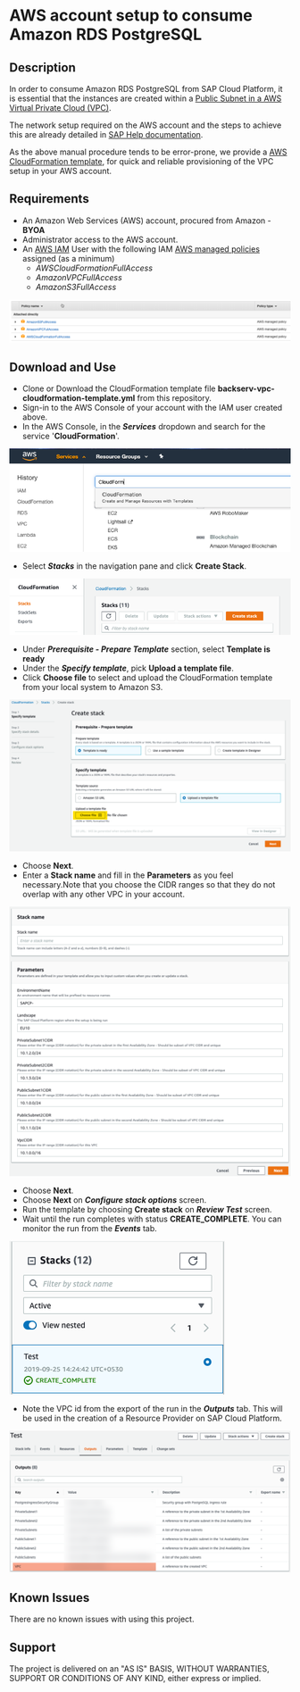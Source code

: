 # AWS account setup to consume Amazon RDS PostgreSQL

## Description

In order to consume Amazon RDS PostgreSQL from SAP Cloud Platform, it is essential that the instances are created within a [Public Subnet in a AWS Virtual Private Cloud (VPC)](https://docs.aws.amazon.com/vpc/latest/userguide/VPC_Subnets.html). 

The network setup required on the AWS account and the steps to achieve this are already detailed in [SAP Help documentation](https://help.sap.com/viewer/b392039670364098a722cad3071c7af9/Cloud/en-US/3a2c613c220d4320af584435a79dbffb.html).

As the above manual procedure tends to be error-prone, we provide a [AWS CloudFormation template](https://aws.amazon.com/cloudformation/aws-cloudformation-templates/), for quick and reliable provisioning of the VPC setup in your AWS account. 

## Requirements

* An Amazon Web Services (AWS) account, procured from Amazon - **BYOA**
* Administrator access to the AWS account.
* An [AWS IAM](https://aws.amazon.com/iam/) User with the following IAM [AWS managed policies](https://docs.aws.amazon.com/IAM/latest/UserGuide/access_policies_managed-vs-inline.html#aws-managed-policies) assigned (as a minimum)
	* *AWSCloudFormationFullAccess*
	* *AmazonVPCFullAccess*
	* *AmazonS3FullAccess*

<img src="/AWS/Amazon RDS Setup/img/AWSIAMPolicy.png">

## Download and Use

* Clone or Download the CloudFormation template file **backserv-vpc-cloudformation-template.yml** from this repository.
* Sign-in to the AWS Console of your account with the IAM user created above.
* In the AWS Console, in the ***Services*** dropdown and search for the service '**CloudFormation**'.
<img src="/AWS/Amazon RDS Setup/img/CloudFormation.png">

* Select ***Stacks*** in the navigation pane and click **Create Stack**. 
<img src="/AWS/Amazon RDS Setup/img/Stack.png">

* Under ***Prerequisite - Prepare Template*** section, select **Template is ready**
* Under the ***Specify template***, pick **Upload a template file**.
* Click **Choose file** to select and upload the CloudFormation template from your local system to Amazon S3.
<img src="/AWS/Amazon RDS Setup/img/CreateStack.png">

* Choose **Next**.
* Enter a **Stack name** and fill in the **Parameters** as you feel necessary.Note that you choose the CIDR ranges so that they do not overlap with any other VPC in your account. 
<img src="/AWS/Amazon RDS Setup/img/StackDetails.png">

* Choose **Next**.
* Choose **Next** on ***Configure stack options*** screen.
* Run the template by choosing **Create stack** on ***Review Test*** screen.
* Wait until the run completes with status **CREATE_COMPLETE**. You can monitor the run from the ***Events*** tab.
<img src="/AWS/Amazon RDS Setup/img/StackComplete.png">

* Note the VPC id from the export of the run in the ***Outputs*** tab. This will be used in the creation of a Resource Provider on SAP Cloud Platform.
<img src="/AWS/Amazon RDS Setup/img/StackOutput.png">


## Known Issues

There are no known issues with using this project.

## Support

The project is delivered on an "AS IS" BASIS, WITHOUT WARRANTIES, SUPPORT OR CONDITIONS OF ANY KIND, either express or implied.
